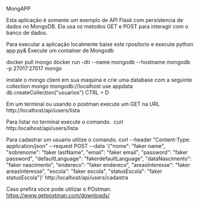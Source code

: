 MongAPP 

Esta aplicação é somente um exemplo de API Flask com persistencia de dados no MongoDB.
Ela usa os metodos GET e POST para interagir com o banco de dados.


Para executar a aplicação localmente baixe este rpositorio e execute python app.py&
Execute um container de Mongodb

docker pull mongo
docker run -dti --name mongodb --hostname mongodb -p 27017:27017 mongo

instale o mongo client em sua maquina e crie uma database com a seguinte collection
mongo mongodb://localhost
use appdata
db.createCollection("usuarios")
CTRL + D


Em um terminal ou usando o postman execute um GET na URL http://localhost/api/users/lista

Para listar no terminal execute o comando.
 curl http:/localhost/api/users/lista

Para cadastrar um usuario utilize o comando.
 curl --header "Content-Type: application/json" --request POST --data '{"nome": "faker name", "sobrenome": "faker lastName", "email": "faker email", "password": "faker password", "defaultLanguage": "fakerdefaultLanguage", "dataNascimento": "faker nascimento", "endereco": "faker endereco", "areasInteresse": "faker areasInteresse", "escola": "faker escola", "statusEscola": "faker statusEscola"}' http:/localhost/api/users/cadastra

Caso prefira voce pode utilizar o POstman.
https://www.getpostman.com/downloads/
